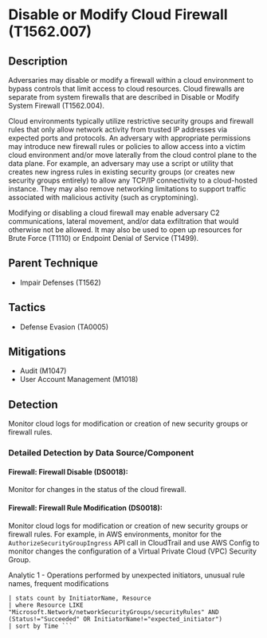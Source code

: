 # Disable or Modify Cloud Firewall (T1562.007)

## Description
Adversaries may disable or modify a firewall within a cloud environment to bypass controls that limit access to cloud resources. Cloud firewalls are separate from system firewalls that are described in Disable or Modify System Firewall (T1562.004). 

Cloud environments typically utilize restrictive security groups and firewall rules that only allow network activity from trusted IP addresses via expected ports and protocols. An adversary with appropriate permissions may introduce new firewall rules or policies to allow access into a victim cloud environment and/or move laterally from the cloud control plane to the data plane. For example, an adversary may use a script or utility that creates new ingress rules in existing security groups (or creates new security groups entirely) to allow any TCP/IP connectivity to a cloud-hosted instance. They may also remove networking limitations to support traffic associated with malicious activity (such as cryptomining).

Modifying or disabling a cloud firewall may enable adversary C2 communications, lateral movement, and/or data exfiltration that would otherwise not be allowed. It may also be used to open up resources for Brute Force (T1110) or Endpoint Denial of Service (T1499). 

## Parent Technique
- Impair Defenses (T1562)

## Tactics
- Defense Evasion (TA0005)

## Mitigations
- Audit (M1047)
- User Account Management (M1018)

## Detection
Monitor cloud logs for modification or creation of new security groups or firewall rules.

### Detailed Detection by Data Source/Component
#### Firewall: Firewall Disable (DS0018): 
Monitor for changes in the status of the cloud firewall.

#### Firewall: Firewall Rule Modification (DS0018): 
Monitor cloud logs for modification or creation of new security groups or firewall rules. For example, in AWS environments, monitor for the `AuthorizeSecurityGroupIngress` API call in CloudTrail and use AWS Config to monitor changes the configuration of a Virtual Private Cloud (VPC) Security Group.

Analytic 1 - Operations performed by unexpected initiators, unusual rule names, frequent modifications

```index="azure_activity_logs" OperationName="Create or Update Security Rule"
| stats count by InitiatorName, Resource
| where Resource LIKE "Microsoft.Network/networkSecurityGroups/securityRules" AND (Status!="Succeeded" OR InitiatorName!="expected_initiator")
| sort by Time ```

